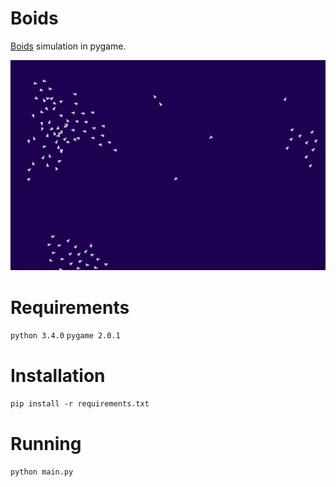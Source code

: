 # Boids
[Boids](https://en.wikipedia.org/wiki/Boids) simulation in pygame.

![Demo](data/demo.gif)

# Requirements
```python 3.4.0```
```pygame 2.0.1```

# Installation 
```pip install -r requirements.txt```

# Running
```python main.py```
